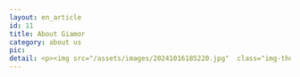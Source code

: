 ```yaml
---
layout: en_article
id: 11
title: About Giamor
category: about us
pic: 
detail: <p><img src="/assets/images/20241016185220.jpg"  class="img-thumbnail"></p><p>Beijing Giamor technology Co., Ltd. was established on November 22th, 2013, with its registered office located in Chaoyang District, Beijing. It is a private high-tech enterprise with dual high-tech credentials (national high-tech and Zhongguancun high-tech) that specializes in researching, producing and marketing PTFE microporous membranes as its core product. The company has complete intellectual property rights for the full production equipment, process technology, and flow.</p><div><img src="/assets/images/20241012210724.jpg"  class="img-thumbnail"></div><div><img src="/assets/images/20241015094956.jpg"  class="img-thumbnail col-md-6" style="padding-left:4px;padding-right:4px"><img src="/assets/images/20241015165335.jpg"  class="img-thumbnail col-md-6" style="padding-left:4px;padding-right:4px"></div><p>In order to industrialize the PTFE microporous membrane project, the company has established a production base in Wannian County, Shangrao City, Jiangxi Province, focusing on the production of textile products (special composite fabrics, military and police uniforms, outdoor products, and civilian textile products) and large environmental protection products (industrial dust removal and new air systems). In November 2023, the company established a production base in Yingjiang district, Anqing City, Anhui Province, focusing on the production of proton exchange membrane substrate products, biomedical products, and electronic product membranes.</p><p><img src="/assets/images/20241012210703.jpg"  class="img-thumbnail"></p><p>The core technology products of the company are PTFE micro-porous membranes and coated products, with key performance indicators that meet international advanced levels and numerous patent technologies. The company has developed five major product categories with various applications, including products for hydrogen energy proton exchange membrane field, biomedical field, electronic membrane application field, special textile field (special composite fabrics, police and military uniforms, outdoor products, and civilian textiles), and the large environmental protection field (industrial dust removal and new air filtration systems).</p><p><img src="/assets/images/20241001215345.jpg"  class="img-thumbnail"/></p><p>Two custom laminating machines from Italy have been put into operation.<br>Four PTFE film production lines have been put into operation.<br>There are over 100 employees.<br>Have 20,000 square meter independent production workshop<br>Annual production capacity of 40 million square meters.<br>In 2020, sales exceeded 100 million yuan.</p><img src="/assets/images/20241015095012.jpg"  class="img-thumbnail"/></p>
---
```


